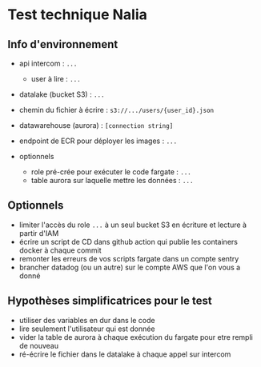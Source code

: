 # Test technique Nalia

## Info d'environnement

* api intercom : ``...``
    * user à lire : ``...``
* datalake (bucket S3) : ``...``
* chemin du fichier à écrire : ``s3://.../users/{user_id}.json``
* datawarehouse (aurora) : ``[connection string]``
* endpoint de ECR pour déployer les images : ``...``

* optionnels

    * role pré-crée pour exécuter le code fargate : ``...``
    * table aurora sur laquelle mettre les données : ``...``
    
## Optionnels

* limiter l'accès du role ``...`` à un seul bucket S3 en écriture et lecture à partir d'IAM
* écrire un script de CD dans github action qui publie les containers docker à chaque commit
* remonter les erreurs de vos scripts fargate dans un compte sentry
* brancher datadog (ou un autre) sur le compte AWS que l'on vous a donné
    
## Hypothèses simplificatrices pour le test

* utiliser des variables en dur dans le code
* lire seulement l'utilisateur qui est donnée
* vider la table de aurora à chaque exécution du fargate pour etre rempli de nouveau
* ré-écrire le fichier dans le datalake à chaque appel sur intercom